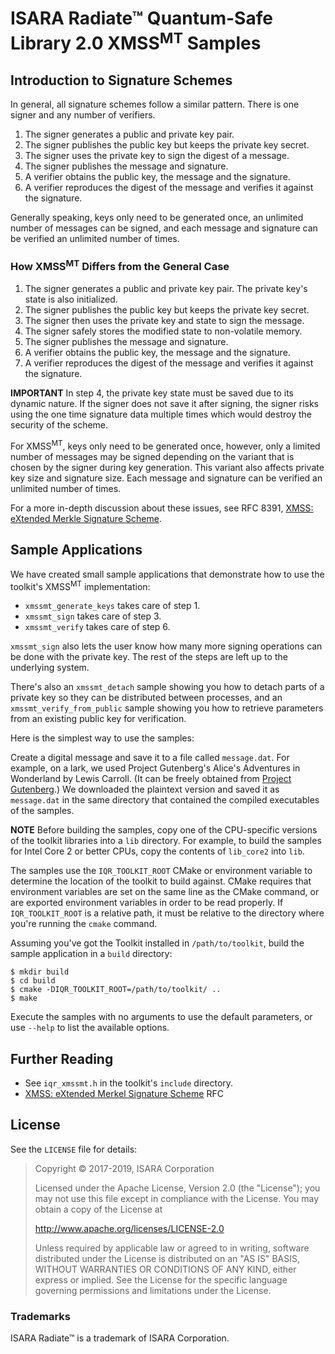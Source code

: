 # ISARA Radiate™ Quantum-Safe Library 2.0 XMSS<sup>MT</sup> Samples

## Introduction to Signature Schemes

In general, all signature schemes follow a similar pattern.  There is one
signer and any number of verifiers.

1.  The signer generates a public and private key pair.
2.  The signer publishes the public key but keeps the private key secret.
3.  The signer uses the private key to sign the digest of a message.
4.  The signer publishes the message and signature.
5.  A verifier obtains the public key, the message and the signature.
6.  A verifier reproduces the digest of the message and verifies it
    against the signature.

Generally speaking, keys only need to be generated once, an unlimited number
of messages can be signed, and each message and signature can be verified
an unlimited number of times.

### How XMSS<sup>MT</sup> Differs from the General Case

1.  The signer generates a public and private key pair. The private key's
    state is also initialized.
2.  The signer publishes the public key but keeps the private key secret.
3.  The signer then uses the private key and state to sign the message.
4.  The signer safely stores the modified state to non-volatile memory.
4.  The signer publishes the message and signature.
5.  A verifier obtains the public key, the message and the signature.
6.  A verifier reproduces the digest of the message and verifies it
    against the signature.

**IMPORTANT**
In step 4, the private key state must be saved due to its dynamic nature.  If
the signer does not save it after signing, the signer risks using the one time
signature data multiple times which would destroy the security of the scheme.

For XMSS<sup>MT</sup>, keys only need to be generated once, however, only a limited
number of messages may be signed depending on the variant that
is chosen by the signer during key generation. This variant
also affects private key size and signature size. Each message and signature
can be verified an unlimited number of times.

For a more in-depth discussion about these issues, see RFC 8391,
[XMSS: eXtended Merkle Signature Scheme](https://tools.ietf.org/html/rfc8391).

## Sample Applications

We have created small sample applications that demonstrate how to use the
toolkit's XMSS<sup>MT</sup> implementation:

* `xmssmt_generate_keys` takes care of step 1.
* `xmssmt_sign` takes care of step 3.
* `xmssmt_verify` takes care of step 6.

`xmssmt_sign` also lets the user know how many more signing operations can be
done with the private key.  The rest of the steps are left up to the underlying
system.

There's also an `xmssmt_detach` sample showing you how to detach parts of a
private key so they can be distributed between processes, and an
`xmssmt_verify_from_public` sample showing you how to retrieve parameters from
an existing public key for verification.

Here is the simplest way to use the samples:

Create a digital message and save it to a file called `message.dat`. For
example, on a lark, we used Project Gutenberg's Alice's Adventures in
Wonderland by Lewis Carroll. (It can be freely obtained from
[Project Gutenberg](http://www.gutenberg.org/ebooks/11.txt.utf-8).)
We downloaded the plaintext version and saved it as `message.dat` in the same
directory that contained the compiled executables of the samples.

**NOTE**
Before building the samples, copy one of the CPU-specific versions of the
toolkit libraries into a `lib` directory. For example, to build the samples
for Intel Core 2 or better CPUs, copy the contents of `lib_core2` into `lib`.

The samples use the `IQR_TOOLKIT_ROOT` CMake or environment variable to
determine the location of the toolkit to build against. CMake requires that
environment variables are set on the same line as the CMake command, or are
exported environment variables in order to be read properly. If
`IQR_TOOLKIT_ROOT` is a relative path, it must be relative to the directory
where you're running the `cmake` command.

Assuming you've got the Toolkit installed in `/path/to/toolkit`, build the
sample application in a `build` directory:

```
$ mkdir build
$ cd build
$ cmake -DIQR_TOOLKIT_ROOT=/path/to/toolkit/ ..
$ make
```

Execute the samples with no arguments to use the default parameters, or use
`--help` to list the available options.

## Further Reading

* See `iqr_xmssmt.h` in the toolkit's `include` directory.
* [XMSS: eXtended Merkel Signature Scheme](https://tools.ietf.org/html/rfc8391)
  RFC

## License

See the `LICENSE` file for details:

> Copyright © 2017-2019, ISARA Corporation
> 
> Licensed under the Apache License, Version 2.0 (the "License");
> you may not use this file except in compliance with the License.
> You may obtain a copy of the License at
> 
> http://www.apache.org/licenses/LICENSE-2.0
> 
> Unless required by applicable law or agreed to in writing, software
> distributed under the License is distributed on an "AS IS" BASIS,
> WITHOUT WARRANTIES OR CONDITIONS OF ANY KIND, either express or implied.
> See the License for the specific language governing permissions and
> limitations under the License.

### Trademarks

ISARA Radiate™ is a trademark of ISARA Corporation.
